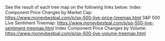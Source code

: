 See the result of each tree map on the following links below:
Index Component Price Changes by Market Cap: https://www.moneybestpal.com/p/sp-500-live-price-treemap.html
S&P 500 Live Sentiment Treemap: https://www.moneybestpal.com/p/sp-500-live-sentiment-treemap.html
Index Component Price Changes by Volume: https://www.moneybestpal.com/p/sp-500-live-volume-treemap.html
